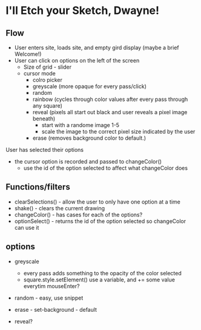 # I'll Etch your Sketch, Dwayne!

## Flow

- User enters site, loads site, and empty gird display (maybe a brief Welcome!)
- User can click on options on the left of the screen
  - Size of grid - slider
  - cursor mode
    - colro picker
    - greyscale (more opaque for every pass/click)
    - random
    - rainbow (cycles through color values after every pass through any square)
    - reveal (pixels all start out black and user reveals a pixel image beneath)
      - start with a randome image 1-5
      - scale the image to the correct pixel size indicated by the user
    - erase (removes background color to default.)

User has selected their options
  - the cursor option is recorded and passed to changeColor()
    - use the id of the option selected to affect what changeColor does



## Functions/filters

- clearSelections() - allow the user to only have one option at a time
- shake() - clears the current drawing
- changeColor() - has cases for each of the options?
- optionSelect() - returns the id of the option selected so changeColor can use it

  

## options

- greyscale
  - every pass adds something to the opacity of the color selected
  - square.style.setElement() use a variable, and += some value everytim mouseEnter?

- random - easy, use snippet
- erase - set-background - default
- reveal?





### 